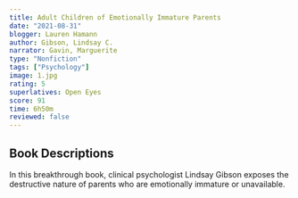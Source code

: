 ```yaml
---
title: Adult Children of Emotionally Immature Parents
date: "2021-08-31"
blogger: Lauren Hamann
author: Gibson, Lindsay C.
narrator: Gavin, Marguerite
type: "Nonfiction"
tags: ["Psychology"]
image: 1.jpg
rating: 5
superlatives: Open Eyes
score: 91
time: 6h50m
reviewed: false
---
```


## Book Descriptions

In this breakthrough book, clinical psychologist Lindsay Gibson exposes the destructive nature of parents who are emotionally immature or unavailable.

